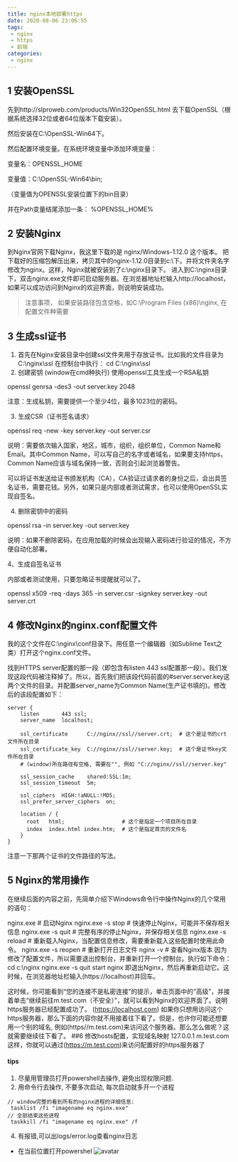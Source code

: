 ```yaml
---
title: nginx本地部署https
date: 2020-08-06 23:06:55
tags:
 - nginx
 - https
 - 前端
categories:
 - nginx
---
```


## 1 安装OpenSSL
先到http://slproweb.com/products/Win32OpenSSL.html 去下载OpenSSL（根据系统选择32位或者64位版本下载安装）。
<!-- more -->
然后安装在C:\OpenSSL-Win64下。

然后配置环境变量。在系统环境变量中添加环境变量：

变量名：OPENSSL_HOME

变量值：C:\OpenSSL-Win64\bin;

（变量值为OPENSSL安装位置下的bin目录）

并在Path变量结尾添加一条： %OPENSSL_HOME%

## 2 安装Nginx
到Nginx官网下载Nginx，我这里下载的是 nginx/Windows-1.12.0 这个版本。
把下载好的压缩包解压出来，拷贝其中的nginx-1.12.0目录到c:\下。并将文件夹名字修改为nginx。这样，Nginx就被安装到了c:\nginx目录下。
进入到C:\nginx目录下，双击nginx.exe文件即可启动服务器。在浏览器地址栏输入http://localhost，如果可以成功访问到Nginx的欢迎界面，则说明安装成功。
> 注意事项， 如果安装路径包含空格，如C:\Program Files (x86)\nginx, 在配置文件种需要
## 3 生成ssl证书
1. 首先在Nginx安装目录中创建ssl文件夹用于存放证书。比如我的文件目录为 C:\nginx\ssl
在控制台中执行：
cd C:\nginx\ssl
2. 创建密钥
(window在cmd种执行)
使用openssl工具生成一个RSA私钥

openssl genrsa -des3 -out server.key 2048

注意：生成私钥，需要提供一个至少4位，最多1023位的密码。

3. 生成CSR（证书签名请求）

openssl req -new -key server.key -out server.csr

说明：需要依次输入国家，地区，城市，组织，组织单位，Common Name和Email。其中Common Name，可以写自己的名字或者域名，如果要支持https，Common Name应该与域名保持一致，否则会引起浏览器警告。

可以将证书发送给证书颁发机构（CA），CA验证过请求者的身份之后，会出具签名证书，需要花钱。另外，如果只是内部或者测试需求，也可以使用OpenSSL实现自签名。

4. 删除密钥中的密码

openssl rsa -in server.key -out server.key

说明：如果不删除密码，在应用加载的时候会出现输入密码进行验证的情况，不方便自动化部署。

4、生成自签名证书

内部或者测试使用，只要忽略证书提醒就可以了。

openssl x509 -req -days 365 -in server.csr -signkey server.key -out server.crt

## 4 修改Nginx的nginx.conf配置文件

我的这个文件在C:\nginx\conf目录下。用任意一个编辑器（如Sublime Text之类）打开这个nginx.conf文件。

找到HTTPS server配置的那一段（即包含有listen 443 ssl配置那一段）。我们发现这段代码被注释掉了。所以，首先我们把该段代码前面的#server.server.key这两个文件的目录。并配置server_name为Common Name(生产证书填的)。修改后的该段配置如下：
```
server {
    listen       443 ssl;
    server_name  localhost;

    ssl_certificate      C://nginx//ssl//server.crt;  # 这个是证书的crt文件所在目录
    ssl_certificate_key  C://nginx//ssl//server.key;  # 这个是证书key文件所在目录
    # (window)所在路径有空格, 需要在"", 例如 "C://nginx//ssl//server.key"

    ssl_session_cache    shared:SSL:1m;
    ssl_session_timeout  5m;

    ssl_ciphers  HIGH:!aNULL:!MD5;
    ssl_prefer_server_ciphers  on;

    location / {
      root   html;                  # 这个是指定一个项目所在目录
      index  index.html index.htm;  # 这个是指定首页的文件名
    }
}
```
注意一下那两个证书的文件路径的写法。
## 5 Nginx的常用操作
在继续后面的内容之前，先简单介绍下Windows命令行中操作Nginx的几个常用的语句：

nginx.exe                 # 启动Nginx
nginx.exe -s stop         # 快速停止Nginx，可能并不保存相关信息
nginx.exe -s quit         # 完整有序的停止Nginx，并保存相关信息
nginx.exe -s reload       # 重新载入Nginx，当配置信息修改，需要重新载入这些配置时使用此命令。
nginx.exe -s reopen       # 重新打开日志文件
nginx -v                  # 查看Nginx版本
因为修改了配置文件，所以需要退出控制台，并重新打开一个控制台。执行如下命令：
cd c:\nginx
nginx.exe -s quit
start nginx
即退出Nginx，然后再重新启动它。这时候，在浏览器地址栏输入(https://localhost)并回车。

这时候，你可能看到“您的连接不是私密连接”的提示，单击页面中的“高级”，并接着单击“继续前往m.test.com（不安全）”，就可以看到Nginx的欢迎界面了。说明https服务器已经配置成功了。
(https://localhost.com)
如果你只想用访问这个https服务器，那么下面的内容你就不用接着往下看了。但是，也许你可能还想要用一个别的域名, 
例如(https//m.test.com)来访问这个服务器。那么怎么做呢？这就需要继续往下看了。
##6 修改hosts配置，实现域名映射
127.0.0.1  m.test.com
这样，你就可以通过(https://m.test.com)来访问配置好的https服务器了
#### tips
1. 尽量用管理员打开powershell去操作, 避免出现权限问题. 
2. 用命令行去操作, 不要多次启动, 每次启动就多开一个进程
```
// window完整的看到所有的nginx进程的详细信息: 
 tasklist /fi "imagename eq nginx.exe" 
// 全部结束这些进程
 taskkill /fi "imagename eq nginx.exe" /f
```
4. 有报错,可以出logs/error.log查看nginx日志

- 在当前位置打开powershel
![avatar](https://res.cloudinary.com/dz79ynji8/image/upload/v1596909363/PowerShell_fgz3zj.jpg)
